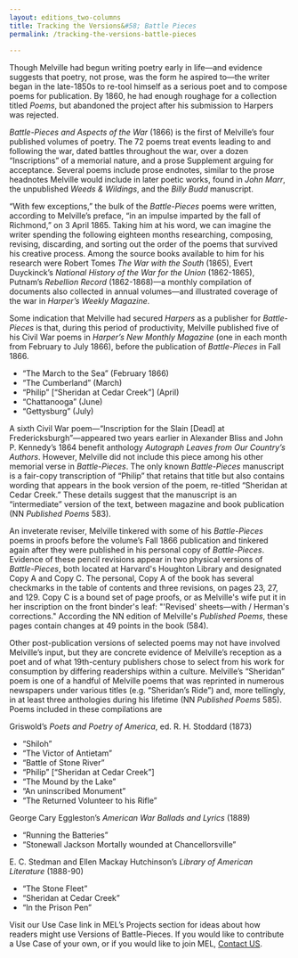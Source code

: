 ```yaml
---
layout: editions_two-columns
title: Tracking the Versions&#58; Battle Pieces
permalink: /tracking-the-versions-battle-pieces
 
---
```

Though Melville had begun writing poetry early in life—and evidence suggests that poetry, not prose, was the form he aspired to—the writer began in the late-1850s to re-tool himself as a serious poet and to compose poems for publication. By 1860, he had enough roughage for a collection titled  _Poems_, but abandoned the project after his submission to Harpers was rejected.

_Battle-Pieces_  _and Aspects of the War_  (1866) is the first of Melville’s four published volumes of poetry. The 72 poems treat events leading to and following the war, dated battles throughout the war, over a dozen “Inscriptions” of a memorial nature, and a prose Supplement arguing for acceptance. Several poems include prose endnotes, similar to the prose headnotes Melville would include in later poetic works, found in  _John Marr_, the unpublished  _Weeds & Wildings_, and the  _Billy Budd_  manuscript.

“With few exceptions,” the bulk of the  _Battle-Pieces_  poems were written, according to Melville’s preface, “in an impulse imparted by the fall of Richmond,” on 3 April 1865. Taking him at his word, we can imagine the writer spending the following eighteen months researching, composing, revising, discarding, and sorting out the order of the poems that survived his creative process. Among the source books available to him for his research were Robert Tomes  _The War with the South_  (1865), Evert Duyckinck’s  _National History of the War for the Union_  (1862-1865), Putnam’s  _Rebellion Record_ (1862-1868)—a monthly compilation of documents also collected in annual volumes—and illustrated coverage of the war in  _Harper’s Weekly Magazine_.

Some indication that Melville had secured  _Harpers_  as a publisher for  _Battle-Pieces_  is that, during this period of productivity, Melville published five of his Civil War poems in  _Harper’s New Monthly Magazine_  (one in each month from February to July 1866), before the publication of  _Battle-Pieces_  in Fall 1866.

-   “The March to the Sea” (February 1866)
-   “The Cumberland” (March)
-   “Philip” [“Sheridan at Cedar Creek”] (April)
-   “Chattanooga” (June)
-   “Gettysburg” (July)

A sixth Civil War poem—“Inscription for the Slain [Dead] at Fredericksburgh”—appeared two years earlier in Alexander Bliss and John P. Kennedy’s 1864 benefit anthology  _Autograph Leaves from Our Country’s Authors_. However, Melville did not include this piece among his other memorial verse in  _Battle-Pieces_. The only known  _Battle-Pieces_  manuscript is a fair-copy transcription of “Philip” that retains that title but also contains wording that appears in the book version of the poem, re-titled “Sheridan at Cedar Creek.” These details suggest that the manuscript is an “intermediate” version of the text, between magazine and book publication (NN _Published Poems_  583).

An inveterate reviser, Melville tinkered with some of his  _Battle-Pieces_  poems in proofs before the volume’s Fall 1866 publication and tinkered again after they were published in his personal copy of  _Battle-Pieces_. Evidence of these pencil revisions appear in two physical versions of  _Battle-Pieces_, both located at Harvard's Houghton Library and designated Copy A and Copy C. The personal, Copy A of the book has several checkmarks in the table of contents and three revisions, on pages 23, 27, and 129. Copy C is a bound set of page proofs, or as Melville's wife put it in her inscription on the front binder's leaf: "'Revised' sheets—with / Herman's corrections." According the NN edition of Melville's  _Published Poems_, these pages contain changes at 49 points in the book (584).

Other post-publication versions of selected poems may not have involved Melville’s input, but they are concrete evidence of Melville’s reception as a poet and of what 19th-century publishers chose to select from his work for consumption by differing readerships within a culture. Melville’s “Sheridan” poem is one of a handful of Melville poems that was reprinted in numerous newspapers under various titles (e.g. “Sheridan’s Ride”) and, more tellingly, in at least three anthologies during his lifetime (NN  _Published Poems_  585). Poems included in these compilations are

Griswold’s  _Poets and Poetry of America_, ed. R. H. Stoddard (1873)

-   “Shiloh”
-   “The Victor of Antietam”
-   “Battle of Stone River”
-   “Philip” [“Sheridan at Cedar Creek”]
-   “The Mound by the Lake”
-   “An uninscribed Monument”
-   “The Returned Volunteer to his Rifle”

George Cary Eggleston’s  _American War Ballads and Lyrics_  (1889)

-   “Running the Batteries”
-   “Stonewall Jackson Mortally wounded at Chancellorsville”

E. C. Stedman and Ellen Mackay Hutchinson’s  _Library of American Literature_  (1888-90)

-   “The Stone Fleet”
-   “Sheridan at Cedar Creek”
-   “In the Prison Pen”

Visit our Use Case link in MEL’s Projects section for ideas about how readers might use Versions of Battle-Pieces. If you would like to contribute a Use Case of your own, or if you would like to join MEL,  [Contact US](mailto:John.L.Bryant@hofstra.edu).